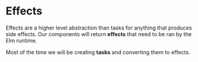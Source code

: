 # Effects

Effects are a higher level abstraction than tasks for anything that produces side effects. Our components will return __effects__ that need to be ran by the Elm runtime.

Most of the time we will be creating __tasks__ and converting them to effects.
